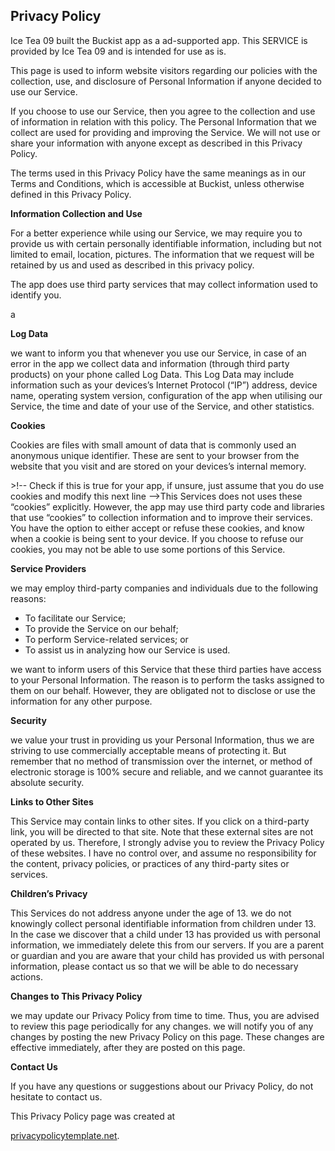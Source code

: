 <h2>Privacy Policy</h2>
<p>Ice Tea 09 built the Buckist app as a ad-supported app. This SERVICE is provided by Ice Tea 09 and is intended for use as is.</p>
<p>This page is used to inform website visitors regarding our policies with the collection, use, and
disclosure of Personal Information if anyone decided to use our Service.</p>
<p>If you choose to use our Service, then you agree to the collection and use of information in
relation with this policy. The Personal Information that we collect are used for providing and
improving the Service. We will not use or share your information with anyone except as described
in this Privacy Policy.</p>
<p>The terms used in this Privacy Policy have the same meanings as in our Terms and Conditions,
which is accessible at Buckist, unless otherwise defined in this Privacy Policy.</p>
<p>
<strong>Information Collection and Use</strong>
</p>
<p>For a better experience while using our Service, we may require you to provide us with certain
personally identifiable information, including but not limited to email, location, pictures. 
The information that we request will be retained by us and used as described in this privacy policy.</p>
<p>The app does use third party services that may collect information used to identify you.


a
<p>
    <strong>Log Data</strong>
</p>
<p>we want to inform you that whenever you use our Service, in case of an error in the app we collect
data and information (through third party products) on your phone called Log Data. This Log Data
may include information such as your devices’s Internet Protocol (“IP”) address, device name,
operating system version, configuration of the app when utilising our Service, the time and date
of your use of the Service, and other statistics.</p>
<p>
    <strong>Cookies</strong>
</p>
<p>Cookies are files with small amount of data that is commonly used an anonymous unique identifier.
These are sent to your browser from the website that you visit and are stored on your devices’s
internal memory.</p><p>>!-- Check if this is true for your app, if unsure, just assume that you do use cookies and modify this next line -->This Services does not uses these “cookies” explicitly. However, the app may use third party code
and libraries that use “cookies” to collection information and to improve their services. You
have the option to either accept or refuse these cookies, and know when a cookie is being sent
to your device. If you choose to refuse our cookies, you may not be able to use some portions of
this Service.</p>
<p>
<strong>Service Providers</strong>
</p>
<!-- This part need seem like it's not needed, but if you use any Google services, or any other third party libraries, chances are, you need this. -->
<p>we may employ third-party companies and individuals due to the following reasons:</p>
<ul>
<li>To facilitate our Service;</li>
<li>To provide the Service on our behalf;</li>
<li>To perform Service-related services; or</li>
<li>To assist us in analyzing how our Service is used.</li>
</ul>
<p>we want to inform users of this Service that these third parties have access to your Personal
Information. The reason is to perform the tasks assigned to them on our behalf. However, they
are obligated not to disclose or use the information for any other purpose.</p>
<p>
<strong>Security</strong>
</p>
<p>we value your trust in providing us your Personal Information, thus we are striving to use
commercially acceptable means of protecting it. But remember that no method of transmission over
the internet, or method of electronic storage is 100% secure and reliable, and we cannot
guarantee its absolute security.</p>
<p>
<strong>Links to Other Sites</strong>
</p>
<p>This Service may contain links to other sites. If you click on a third-party link, you will be
directed to that site. Note that these external sites are not operated by us. Therefore, I
strongly advise you to review the Privacy Policy of these websites. I have no control over, and
assume no responsibility for the content, privacy policies, or practices of any third-party
sites or services.</p>
<p>
<strong>Children’s Privacy</strong>
</p>
<p>This Services do not address anyone under the age of 13. we do not knowingly collect personal
identifiable information from children under 13. In the case we discover that a child under 13
has provided us with personal information, we immediately delete this from our servers. If you
are a parent or guardian and you are aware that your child has provided us with personal
information, please contact us so that we will be able to do necessary actions.</p>
<p>
<strong>Changes to This Privacy Policy</strong>
</p>
<p>we may update our Privacy Policy from time to time. Thus, you are advised to review this page
periodically for any changes. we will notify you of any changes by posting the new Privacy Policy
on this page. These changes are effective immediately, after they are posted on this page.</p>
<p>
<strong>Contact Us</strong>
</p>
<p>If you have any questions or suggestions about our Privacy Policy, do not hesitate to contact
us.</p>
<p>This Privacy Policy page was created at 

<a href="https://privacypolicytemplate.net" target="_blank">privacypolicytemplate.net</a>.

</p>

